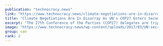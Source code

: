 ```yaml
---
publication: "technocracy.news"
link: "https://www.technocracy.news/climate-negotiations-are-in-disarray-as-uns-cop27-enters-second-week/"
title: "Climate Negotiations Are In Disarray As UN's COP27 Enters Second Week"
excerpt: "The 27th Conference of the Parties (COP27) delegates are tripping over themselves to find ways to destroy civilization by using global warming as an excuse to regulate every aspect of society. The 'gl"
image: "https://www.technocracy.news/wp-content/uploads/2017/03/UN-secreatary-general.jpg"
group: con
rank: 2
---
```

